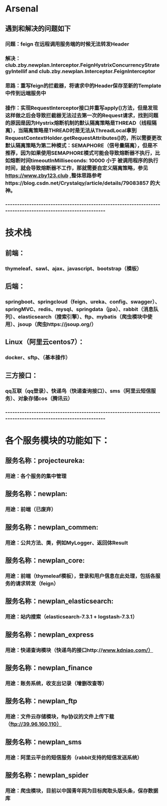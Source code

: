 # Arsenal
## 遇到和解决的问题如下
### 问题：feign 在远程调用服务端的时候无法转发Header
### 解决：club.zby.newplan.Interceptor.FeignHystrixConcurrencyStrategyIntellif and club.zby.newplan.Interceptor.FeignInterceptor  
### 思路：重写feign的拦截器，将请求中的Header保存至新的Template中传到远端服务中
### 操作：实现RequestInterceptor接口并重写apply()方法，但是发现这样做之后会导致拦截器无法过去第一次的Request请求，找到问题的原因是因为Hystrix熔断机制的默认隔离策略是THREAD（线程隔离），当隔离策略是THREAD时是无法从ThreadLocal拿到RequestContextHolder.getRequestAttributes()的，所以需要更改默认隔离策略为第二种模式：SEMAPHORE（信号量隔离），但是不推荐，因为如果使用SEMAPHORE模式可能会导致熔断器不执行，比如熔断时间timeoutInMilliseconds: 10000 小于 被调用程序的执行时间，就会导致熔断器不工作，那就需要自定义隔离策略，参见 https://www.zby123.club ,整体思路参考https://blog.csdn.net/Crystalqy/article/details/79083857 的大神。
### -----------------------------------------------------------------------------------------------------------

# 技术栈
## 前端：
### thymeleaf、sawl、ajax、javascript、bootstrap（模板）

## 后端：
### springboot、springcloud（feign、ureka、config、swagger）、springMVC、redis、mysql、springdata（jpa）、rabbit（消息队列）、elasticsearch（搜索引擎）、ftp、mybatis（爬虫模块中使用）、jsoup（爬虫https://jsoup.org/）

## Linux（阿里云centos7）：
### docker、sftp、（基本操作）

## 三方接口：
### qq互联（qq登录）、快递鸟（快递查询接口）、sms（阿里云短信服务）、对象存储cos（腾讯云）

### -----------------------------------------------------------------------------------------------------------

# 各个服务模块的功能如下：

## 服务名称：projecteureka:
### 用途：各个服务的集中管理

## 服务名称：newplan:
### 用途：前端（已废弃）

## 服务名称：newplan_commen:
### 用途：公共方法、类，例如MyLogger、返回体Result

## 服务名称：newplan_core:
### 用途：前端（thymeleaf模板），登录和用户信息在此处理，包括各服务的请求转发（feign）

## 服务名称：newplan_elasticsearch:
### 用途：站内搜索（elasticsearch-7.3.1 + logstash-7.3.1）

## 服务名称：newplan_express
### 用途：快递查询模块（快递鸟的接口http://www.kdniao.com/）

## 服务名称：newplan_finance
### 用途：账务系统，收支出记录（增删改查等）

## 服务名称：newplan_ftp
### 用途：文件云存储模块，ftp协议的文件上传下载（ftp://39.96.160.110）

## 服务名称：newplan_sms
### 用途：阿里云平台的短信服务（rabbit支持的短信发送系统）

## 服务名称：newplan_spider
### 用途：爬虫模块，目前以中国青年网为目标爬取头版头条，保存数据库

